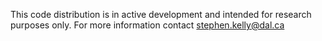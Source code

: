 This code distribution is in active development and intended for research purposes only. For more information contact stephen.kelly@dal.ca
